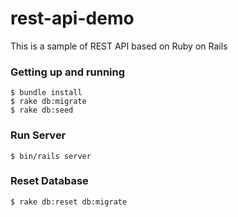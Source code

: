 # rest-api-demo

This is a sample of REST API based on Ruby on Rails


### Getting up and running

```
$ bundle install
$ rake db:migrate
$ rake db:seed
```

### Run Server

```
$ bin/rails server
```

### Reset Database

```
$ rake db:reset db:migrate
```